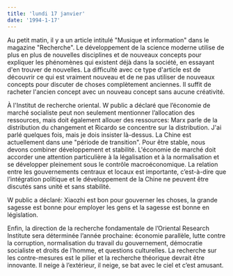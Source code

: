 ```yaml
---
title: 'lundi 17 janvier'
date: '1994-1-17'
---
```

Au petit matin, il y a un article intitulé "Musique et information" dans le magazine "Recherche". Le développement de la science moderne utilise de plus en plus de nouvelles disciplines et de nouveaux concepts pour expliquer les phénomènes qui existent déjà dans la société, en essayant d'en trouver de nouvelles. La difficulté avec ce type d'article est de découvrir ce qui est vraiment nouveau et de ne pas utiliser de nouveaux concepts pour discuter de choses complètement anciennes. Il suffit de racheter l'ancien concept avec un nouveau concept sans aucune créativité.

À l'Institut de recherche oriental. W public a déclaré que l’économie de marché socialiste peut non seulement mentionner l’allocation des ressources, mais doit également allouer des ressources: Marx parle de la distribution du changement et Ricardo se concentre sur la distribution. J'ai parlé quelques fois, mais je dois insister là-dessus. La Chine est actuellement dans une "période de transition". Pour être stable, nous devons combiner développement et stabilité. L'économie de marché doit accorder une attention particulière à la légalisation et à la normalisation et se développer pleinement sous le contrôle macroéconomique. La relation entre les gouvernements centraux et locaux est importante, c’est-à-dire que l’intégration politique et le développement de la Chine ne peuvent être discutés sans unité et sans stabilité.

W public a déclaré: Xiaozhi est bon pour gouverner les choses, la grande sagesse est bonne pour employer les gens et la sagesse est bonne en législation.

Enfin, la direction de la recherche fondamentale de l’Oriental Research Institute sera déterminée l’année prochaine: économie parallèle, lutte contre la corruption, normalisation du travail du gouvernement, démocratie socialiste et droits de l’homme, et questions culturelles. La recherche sur les contre-mesures est le pilier et la recherche théorique devrait être innovante. Il neige à l’extérieur, il neige, se bat avec le ciel et c’est amusant.